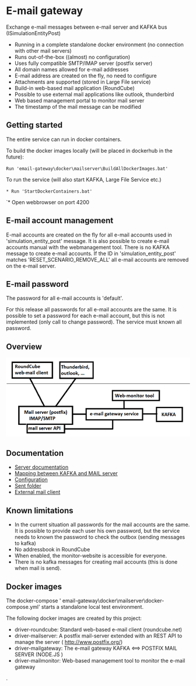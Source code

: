 # E-mail gateway
Exchange e-mail messages between e-mail server and KAFKA bus (ISimulationEntityPost)

* Running in a complete standalone docker environment (no connection with other mail servers)
* Runs out-of-the-box ((almost) no configuration)
* Uses fully compatible SMTP/IMAP server (postfix server)
* All domain names allowed for e-mail addresses
* E-mail address are created on the fly, no need to configure
* Attachments are supported (stored in Large File service)
* Build-in web-based mail application (RoundCube)
* Possible to use external mail applications like outlook, thunderbird
* Web based management portal to monitor mail server
* The timestamp of the mail message can be modified 

## Getting started

The entire service can run in docker containers.

To build the docker images locally (will be placed in dockerhub in the future):

`Run 'email-gateway\docker\mailserver\BuildAllDockerImages.bat'`

To run the service (will also start KAFKA, Large File Service etc.)

`* Run 'StartDockerContainers.bat'`

`* Open webbrowser on port 4200

## E-mail account management

E-mail accounts are created on the fly for all e-mail accounts used in 'simulation_entity_post' message. It is also possible to create e-mail accounts manual with the webmanagement tool. There is no KAFKA message to create e-mail accounts.  If the ID in 'simulation_entity_post' matches 'RESET_SCENARIO_REMOVE_ALL' all e-mail accounts are removed on the e-mail server.

## E-mail password

The password for all e-mail accounts is 'default'. 

For this release all passwords for all e-mail accounts are the same. It is possible to set a password for each e-mail account, but this is not implemented (only call to change password). The service must known all password.

## Overview

![Overview](documentation/Images/overview.png)

## Documentation

- [Server documentation](packages/server/ReadMe.md)
- [Mapping between KAFKA and MAIL server](documentation/Mapping.md)
- [Configuration](documentation/Configuration.md)
- [Sent folder](documentation/SentMailBox.md)
- [External mail client](documentation/ExternalMailClient.md)

## Known limitations

* In the current situation all passwords for the mail accounts are the same. It is possible to provide each user his own password, but the service needs to known the password to check the outbox (sending messages to kafka)
* No addressbook in RoundCube
* When enabled, the monitor-website is accessible for everyone.
* There is no kafka messages for creating mail accounts (this is done when mail is send).



## Docker images

The docker-compose ' email-gateway\docker\mailserver\docker-compose.yml' starts a standalone local test environment. 

The following docker images are created by this project:

* driver-roundcube: Standard web-based e-mail client (roundcube.net)
* driver-mailserver: A postfix mail-server extended with an REST API to manage the server ( http://www.postfix.org/)
* driver-mailgateway: The e-mail gateway KAFKA <==> POSTFIX MAIL SERVER (NODE.JS )
* driver-mailmonitor: Web-based management tool to monitor the e-mail gateway

.
